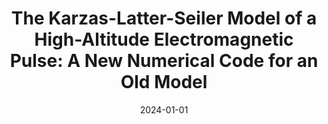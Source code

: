 ---
title: "The Karzas-Latter-Seiler Model of a High-Altitude Electromagnetic Pulse: A New Numerical Code for an Old Model"
collection: publications
permalink: /publication/2024-karzas
date: 2024-01-01
venue: 'RAND Working Report WR-A879-2'
paperurl: #'/files/pdf/research/Agreement Strength.pdf'
link: 'https://doi.org/10.7249/WRA879-2'
code: #'https://doi.org/10.7910/DVN/VUY8UI'
github: 'https://github.com/gshartnett/karzas-latter-seiler/'
citation: 'Hartnett, Gavin S. "The Karzas-Latter-Seiler Model of a High-Altitude Electromagnetic Pulse: A New Numerical Code for an Old Model." arXiv preprint arXiv:2402.14864 (2024).'
---